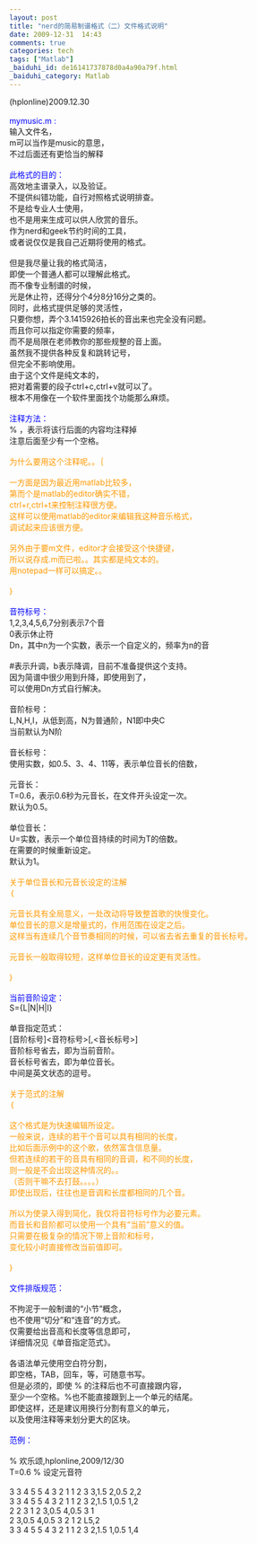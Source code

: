 ```yaml
---
layout: post
title: "nerd的简易制谱格式（二）文件格式说明"
date: 2009-12-31  14:43
comments: true
categories: tech
tags: ["Matlab"]
_baiduhi_id: de16141737878d0a4a90a79f.html
_baiduhi_category: Matlab
---
```


(hplonline)2009.12.30<br/><br/><font color="#0000ff">mymusic.m :</font><br/>
输入文件名，<br/>
m可以当作是music的意思，<br/>
不过后面还有更恰当的解释<br/><br/><font color="#0000ff">此格式的目的：</font><br/>
高效地主谱录入，以及验证。<br/>
不提供纠错功能，自行对照格式说明排查。<br/>
不是给专业人士使用，<br/>
也不是用来生成可以供人欣赏的音乐。<br/>
作为nerd和geek节约时间的工具，<br/>
或者说仅仅是我自己近期将使用的格式。<br/><br/>
但是我尽量让我的格式简洁，<br/>
即使一个普通人都可以理解此格式。<br/>
而不像专业制谱的时候，<br/>
光是休止符，还得分个4分8分16分之类的。<br/>
同时，此格式提供足够的灵活性，<br/>
只要你想，弄个3.1415926拍长的音出来也完全没有问题。<br/>
而且你可以指定你需要的频率，<br/>
而不是局限在老师教你的那些规整的音上面。<br/>
虽然我不提供各种反复和跳转记号，<br/>
但完全不影响使用。<br/>
由于这个文件是纯文本的，<br/>
把对着需要的段子ctrl+c,ctrl+v就可以了。<br/>
根本不用像在一个软件里面找个功能那么麻烦。<br/><br/><font color="#0000ff">注释方法：</font><br/>
% ，表示将该行后面的内容均注释掉<br/>
注意后面至少有一个空格。<br/><br/><font color="#ff9900">为什么要用这个注释呢。。｛<br/><br/>
一方面是因为最近用matlab比较多，<br/>
第而个是matlab的editor确实不错，<br/>
ctrl+r,ctrl+t来控制注释很方便。<br/>
这样可以使用matlab的editor来编辑我这种音乐格式，<br/>
调试起来应该很方便。<br/><br/>
另外由于要m文件，editor才会接受这个快捷键，<br/>
所以说存成.m而已啦。。其实都是纯文本的。<br/>
用notepad一样可以搞定。。<br/><br/>
｝</font><br/><br/><font color="#0000ff">音符标号：</font><br/>
1,2,3,4,5,6,7分别表示7个音<br/>
0表示休止符<br/>
Dn，其中n为一个实数，表示一个自定义的，频率为n的音<br/><br/>
#表示升调，b表示降调，目前不准备提供这个支持。<br/>
因为简谱中很少用到升降，即使用到了，<br/>
可以使用Dn方式自行解决。<br/><br/>
音阶标号：<br/>
L,N,H,I，从低到高，N为普通阶，N1即中央C<br/>
当前默认为N阶<br/><br/>
音长标号：<br/>
使用实数，如0.5、3、4、11等，表示单位音长的倍数，<br/><br/>
元音长：<br/>
T=0.6，表示0.6秒为元音长，在文件开头设定一次。<br/>
默认为0.5。<br/><br/>
单位音长：<br/>
U=实数，表示一个单位音持续的时间为T的倍数。<br/>
在需要的时候重新设定。<br/>
默认为1。<br/><br/><font color="#ff9900">关于单位音长和元音长设定的注解<br/>
｛<br/><br/>
元音长具有全局意义，一处改动将导致整首歌的快慢变化。<br/>
单位音长的意义是增量式的，作用范围在设定之后。<br/>
这样当有连续几个音节奏相同的时候，可以省去省去重复的音长标号。<br/><br/>
元音长一般取得较短，这样单位音长的设定更有灵活性。<br/><br/>
｝</font><br/><br/><font color="#0000ff">当前音阶设定：</font><br/>
S={L|N|H|I}<br/><br/>
单音指定范式：<br/>
[音阶标号]&lt;音符标号&gt;[,&lt;音长标号&gt;]<br/>
音阶标号省去，即为当前音阶。<br/>
音长标号省去，即为单位音长。<br/>
中间是英文状态的逗号。<br/><br/><font color="#ff9900">关于范式的注解<br/>
｛<br/><br/>
这个格式是为快速编辑所设定。<br/>
一般来说，连续的若干个音可以具有相同的长度，<br/>
比如后面示例中的这个歌，依然富含信息量。<br/>
但若连续的若干的音具有相同的音调，和不同的长度，<br/>
则一般是不会出现这种情况的。。<br/>
（否则干嘛不去打鼓。。。。）<br/>
即使出现后，往往也是音调和长度都相同的几个音。<br/><br/>
所以为使录入得到简化，我仅将音符标号作为必要元素。<br/>
而音长和音阶都可以使用一个具有“当前”意义的值。<br/>
只需要在极复杂的情况下带上音阶和标号，<br/>
变化较小时直接修改当前值即可。<br/><br/>
｝</font><br/><br/><font color="#0000ff">文件排版规范：</font><br/><br/>
不拘泥于一般制谱的“小节”概念，<br/>
也不使用“切分”和“连音”的方式。<br/>
仅需要给出音高和长度等信息即可，<br/>
详细情况见《单音指定范式》。<br/><br/>
各语法单元使用空白符分割，<br/>
即空格，TAB，回车，等，可随意书写。<br/>
但是必须的，即使 % 的注释后也不可直接跟内容，<br/>
至少一个空格。%也不能直接跟到上一个单元的结尾。<br/>
即使这样，还是建议用换行分割有意义的单元，<br/>
以及使用注释等来划分更大的区块。<br/><br/><font color="#0000ff">范例：</font><br/><br/>
% 欢乐颂,hplonline,2009/12/30<br/>
T=0.6 % 设定元音符<br/><br/>
3 3 4 5 5 4 3 2 1 1 2 3 3,1.5 2,0.5 2,2<br/>
3 3 4 5 5 4 3 2 1 1 2 3 2,1.5 1,0.5 1,2<br/>
2 2 3 1 2 3,0.5 4,0.5 3 1 <br/>
2 3,0.5 4,0.5 3 2 1 2 L5,2<br/>
3 3 4 5 5 4 3 2 1 1 2 3 2,1.5 1,0.5 1,4
